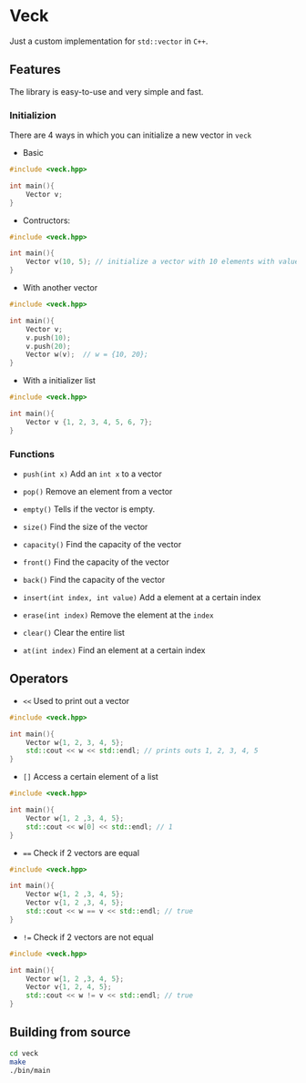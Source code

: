 # Veck

Just a custom implementation for `std::vector` in `C++`.

## Features

The library is easy-to-use and very simple and fast.

### Initializion

There are 4 ways in which you can initialize a new vector in `veck`

-   Basic

```c++
#include <veck.hpp>

int main(){
	Vector v;
}
```

-   Contructors:

```c++
#include <veck.hpp>

int main(){
	Vector v(10, 5); // initialize a vector with 10 elements with value 5
}
```

-   With another vector

```c++
#include <veck.hpp>

int main(){
	Vector v;
	v.push(10);
	v.push(20);
	Vector w(v);  // w = {10, 20};
}
```

-   With a initializer list

```c++
#include <veck.hpp>

int main(){
	Vector v {1, 2, 3, 4, 5, 6, 7};
}
```

### Functions

-   `push(int x)`
    Add an `int x` to a vector

-   `pop()`
    Remove an element from a vector

-   `empty()`
    Tells if the vector is empty.

-   `size()`
    Find the size of the vector

-   `capacity()`
    Find the capacity of the vector

-   `front()`
    Find the capacity of the vector

-   `back()`
    Find the capacity of the vector

-   `insert(int index, int value)`
    Add a element at a certain index

-   `erase(int index)`
    Remove the element at the `index`

-   `clear()`
    Clear the entire list

-   `at(int index)`
    Find an element at a certain index

## Operators

-   `<<`
    Used to print out a vector

```c++
#include <veck.hpp>

int main(){
	Vector w{1, 2, 3, 4, 5};
	std::cout << w << std::endl; // prints outs 1, 2, 3, 4, 5
}
```

-   `[]`
    Access a certain element of a list

```c++
#include <veck.hpp>

int main(){
	Vector w{1, 2 ,3, 4, 5};
	std::cout << w[0] << std::endl; // 1
}
```

-   `==`
    Check if 2 vectors are equal

```c++
#include <veck.hpp>

int main(){
	Vector w{1, 2 ,3, 4, 5};
	Vector v{1, 2 ,3, 4, 5};
	std::cout << w == v << std::endl; // true
}
```

-   `!=`
    Check if 2 vectors are not equal

```c++
#include <veck.hpp>

int main(){
	Vector w{1, 2 ,3, 4, 5};
	Vector v{1, 2, 4, 5};
	std::cout << w != v << std::endl; // true
}
```

## Building from source

```bash
cd veck
make
./bin/main
```
